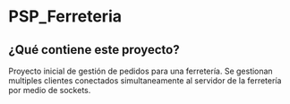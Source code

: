 # PSP_Ferreteria

## ¿Qué contiene este proyecto?
Proyecto inicial de gestión de pedidos para una ferretería.
Se gestionan multiples clientes conectados simultaneamente al servidor de la ferretería por medio de sockets.
